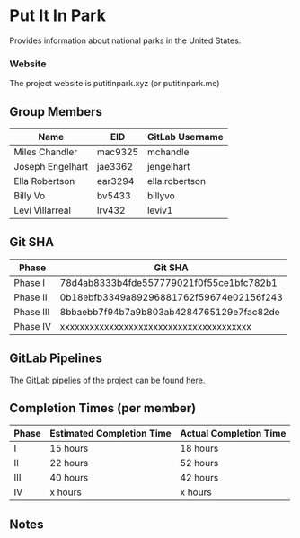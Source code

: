 # Put It In Park

Provides information about national parks in the United States.

### Website
The project website is putitinpark.xyz (or putitinpark.me)

## Group Members
| Name  | EID | GitLab Username |
| ------------- | ------------- | ------------- |
| Miles Chandler | mac9325 | mchandle |
| Joseph Engelhart | jae3362 | jengelhart |
| Ella Robertson | ear3294 | ella.robertson |
| Billy Vo | bv5433 | billyvo |
| Levi Villarreal | lrv432  | leviv1 |

## Git SHA
| Phase | Git SHA |
| ------------- | ------------- |
| Phase I | 78d4ab8333b4fde557779021f0f55ce1bfc782b1 |
| Phase II | 0b18ebfb3349a89296881762f59674e02156f243 |
| Phase III | 8bbaebb7f94b7a9b803ab4284765129e7fac82de |
| Phase IV | xxxxxxxxxxxxxxxxxxxxxxxxxxxxxxxxxxxxxxx |

## GitLab Pipelines

The GitLab pipelies of the project can be found [here](https://gitlab.com/leviv1/putitinpark/pipelines).

## Completion Times (per member)
| Phase | Estimated Completion Time | Actual Completion Time |
| ------------- | ------------- | ------------- |
| I | 15 hours | 18 hours |
| II | 22 hours | 52 hours |
| III | 40 hours | 42 hours |
| IV | x hours | x hours |

## Notes

